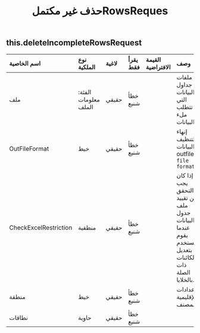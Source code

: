﻿---
title: حذف غير مكتملRowsReques
second_title: Aspose.Cells Cloud Documen
type: docs
url: /ar/specification/model/deleteincompleterowsrequest/
description: "Aspose.Cells مواصفات النموذج السحابي: RemoveIncompleteRowsRequest. تعامل بسهولة مع Excel ومستندات جداول البيانات الأخرى التي تحتوي على ميزات مثل الفتح والتوليد والتحرير والتقسيم والدمج والمقارنة والتحويل"
kwords: Excel، Office، جدول البيانات، Cloud REST API، RemoveIncompleteRowsRequest
weight: 50
---
## **this.deleteIncompleteRowsRequest**

 

| اسم الخاصية| نوع الملكية| لاغية| يقرأ فقط| القيمة الافتراضية| وصف|
|:- |:- |:- |:- |:- |:- |
| ملف| الفئة: معلومات الملف| حقيقي| خطأ شنيع|| ملفات جداول البيانات التي تتطلب ملء البيانات.|
| OutFileFormat| خيط| حقيقي| خطأ شنيع||إنهاء لتنظيف البيانات، outfile`s file format. `|
| CheckExcelRestriction| منطقية| حقيقي| خطأ شنيع|| ما إذا كان يجب التحقق من تقييد ملف جدول البيانات عندما يقوم المستخدم بتعديل الكائنات ذات الصلة بالخلايا.|
| منطقة| خيط| حقيقي| خطأ شنيع|| الإعدادات الإقليمية للمصنف.|
| نطاقات| حاوية| حقيقي| خطأ شنيع|||

